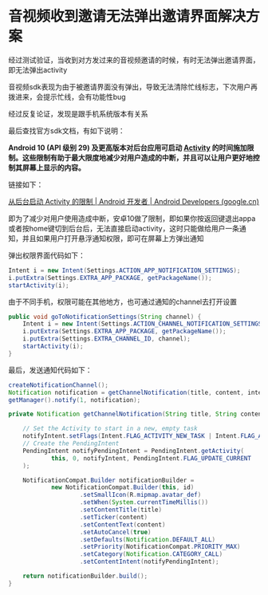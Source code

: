 # 音视频收到邀请无法弹出邀请界面解决方案

经过测试验证，当收到对方发过来的音视频邀请的时候，有时无法弹出邀请界面，即无法弹出activity

音视频sdk表现为由于被邀请界面没有弹出，导致无法清除忙线标志，下次用户再拨进来，会提示忙线，会有功能性bug

经过反复论证，发现是跟手机系统版本有关系

最后查找官方sdk文档，有如下说明：

**Android 10 (API 级别 29) 及更高版本对后台应用可启动 [Activity](https://developer.android.google.cn/guide/components/activities/intro-activities?hl=zh-cn) 的时间施加限制。这些限制有助于最大限度地减少对用户造成的中断，并且可以让用户更好地控制其屏幕上显示的内容。**

链接如下：

[从后台启动 Activity 的限制  | Android 开发者  | Android Developers (google.cn)](https://developer.android.google.cn/guide/components/activities/background-starts?hl=zh-cn)

即为了减少对用户使用造成中断，安卓10做了限制，即如果你按返回键退出appa或者按home键切到后台后，无法直接启动activity，这时只能做给用户一条通知，并且如果用户打开悬浮通知权限，即可在屏幕上方弹出通知

弹出权限界面代码如下：

```java
Intent i = new Intent(Settings.ACTION_APP_NOTIFICATION_SETTINGS);
i.putExtra(Settings.EXTRA_APP_PACKAGE, getPackageName());
startActivity(i);
```

由于不同手机，权限可能在其他地方，也可通过通知的channel去打开设置

```java
public void goToNotificationSettings(String channel) {
    Intent i = new Intent(Settings.ACTION_CHANNEL_NOTIFICATION_SETTINGS);
    i.putExtra(Settings.EXTRA_APP_PACKAGE, getPackageName());
    i.putExtra(Settings.EXTRA_CHANNEL_ID, channel);
    startActivity(i);
}
```

最后，发送通知代码如下：

```java
createNotificationChannel();
Notification notification = getChannelNotification(title, content, intent);
getManager().notify(1, notification);
```

```java
private Notification getChannelNotification(String title, String content, Intent notifyIntent) {

    // Set the Activity to start in a new, empty task
    notifyIntent.setFlags(Intent.FLAG_ACTIVITY_NEW_TASK | Intent.FLAG_ACTIVITY_CLEAR_TASK);
    // Create the PendingIntent
    PendingIntent notifyPendingIntent = PendingIntent.getActivity(
            this, 0, notifyIntent, PendingIntent.FLAG_UPDATE_CURRENT
    );

    NotificationCompat.Builder notificationBuilder =
            new NotificationCompat.Builder(this, id)
                    .setSmallIcon(R.mipmap.avatar_def)
                    .setWhen(System.currentTimeMillis())
                    .setContentTitle(title)
                    .setTicker(content)
                    .setContentText(content)
                    .setAutoCancel(true)
                    .setDefaults(Notification.DEFAULT_ALL)
                    .setPriority(NotificationCompat.PRIORITY_MAX)
                    .setCategory(Notification.CATEGORY_CALL)
                    .setContentIntent(notifyPendingIntent);

    return notificationBuilder.build();
}
```